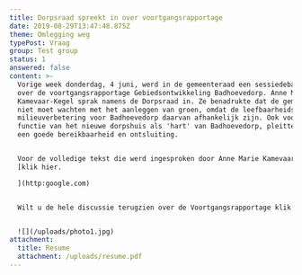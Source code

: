```yaml
---
title: Dorpsraad spreekt in over voortgangsrapportage
date: 2019-08-29T13:47:48.875Z
theme: Omlegging weg
typePost: Vraag
group: Test group
status: 1
answered: false
content: >-
  Vorige week donderdag, 4 juni, werd in de gemeenteraad een sessiedebat gevoerd
  over de voortgangsrapportage Gebiedsontwikkeling Badhoevedorp. Anne Marie
  Kamevaar-Kegel sprak namens de Dorpsraad in. Ze benadrukte dat de gemeente
  niet moet wachten met het aanleggen van groen, omdat de leefbaarheids- en
  milieuverbetering voor Badhoevedorp daarvan afhankelijk zijn. Ook voor de
  functie van het nieuwe dorpshuis als 'hart' van Badhoevedorp, pleitte zij voor
  een goede bereikbaarheid en ontsluiting.


  Voor de volledige tekst die werd ingesproken door Anne Marie Kamevaar-Kegel
  [klik hier.

  ](http:google.com)


  Wilt u de hele discussie terugzien over de Voortgangsrapportage klik hier.


  ![](/uploads/photo1.jpg)
attachment:
  title: Resume
  attachment: /uploads/resume.pdf
---
```


